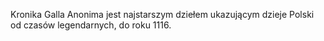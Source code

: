 Kronika Galla Anonima jest najstarszym dziełem ukazującym dzieje Polski od czasów legendarnych, do roku 1116.